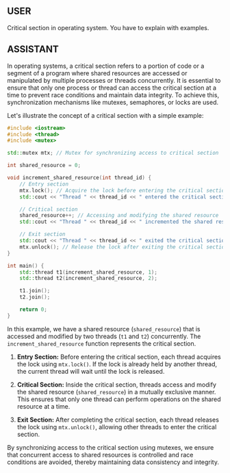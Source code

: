 ## USER
Critical section in operating system. You have to explain with examples.

## ASSISTANT
In operating systems, a critical section refers to a portion of code or a segment of a program where shared resources are accessed or manipulated by multiple processes or threads concurrently. It is essential to ensure that only one process or thread can access the critical section at a time to prevent race conditions and maintain data integrity. To achieve this, synchronization mechanisms like mutexes, semaphores, or locks are used.

Let's illustrate the concept of a critical section with a simple example:

```cpp
#include <iostream>
#include <thread>
#include <mutex>

std::mutex mtx; // Mutex for synchronizing access to critical section

int shared_resource = 0;

void increment_shared_resource(int thread_id) {
    // Entry section
    mtx.lock(); // Acquire the lock before entering the critical section
    std::cout << "Thread " << thread_id << " entered the critical section" << std::endl;

    // Critical section
    shared_resource++; // Accessing and modifying the shared resource
    std::cout << "Thread " << thread_id << " incremented the shared resource: " << shared_resource << std::endl;

    // Exit section
    std::cout << "Thread " << thread_id << " exited the critical section" << std::endl;
    mtx.unlock(); // Release the lock after exiting the critical section
}

int main() {
    std::thread t1(increment_shared_resource, 1);
    std::thread t2(increment_shared_resource, 2);

    t1.join();
    t2.join();

    return 0;
}
```

In this example, we have a shared resource (`shared_resource`) that is accessed and modified by two threads (`t1` and `t2`) concurrently. The `increment_shared_resource` function represents the critical section. 

1. **Entry Section:** Before entering the critical section, each thread acquires the lock using `mtx.lock()`. If the lock is already held by another thread, the current thread will wait until the lock is released.

2. **Critical Section:** Inside the critical section, threads access and modify the shared resource (`shared_resource`) in a mutually exclusive manner. This ensures that only one thread can perform operations on the shared resource at a time.

3. **Exit Section:** After completing the critical section, each thread releases the lock using `mtx.unlock()`, allowing other threads to enter the critical section.

By synchronizing access to the critical section using mutexes, we ensure that concurrent access to shared resources is controlled and race conditions are avoided, thereby maintaining data consistency and integrity.
